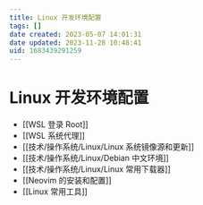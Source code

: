 ```yaml
---
title: Linux 开发环境配置
tags: []
date created: 2023-05-07 14:01:31
date updated: 2023-11-28 10:48:41
uid: 1683439291259
---
```


# Linux 开发环境配置

- [[WSL 登录 Root]]
- [[WSL 系统代理]]
- [[技术/操作系统/Linux/Linux 系统镜像源和更新]]
- [[技术/操作系统/Linux/Debian 中文环境]]
- [[技术/操作系统/Linux/Linux 常用下载器]]
- [[Neovim 的安装和配置]]
- [[Linux 常用工具]]
